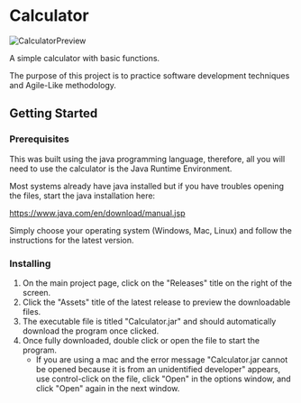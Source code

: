 # Calculator

![CalculatorPreview](https://user-images.githubusercontent.com/61786966/117544310-1b446600-afde-11eb-870b-250950b4e7fd.jpg)

  A simple calculator with basic functions. 

  The purpose of this project is to practice software development techniques and Agile-Like methodology.

## Getting Started
### Prerequisites

  This was built using the java programming language, therefore, all you will need to use the calculator is the Java Runtime  Environment.

  Most systems already have java installed but if you have troubles opening the files, start the java installation here: 

  https://www.java.com/en/download/manual.jsp

  Simply choose your operating system (Windows, Mac, Linux) and follow the instructions for the latest version.

### Installing

  1. On the main project page, click on the "Releases" title on the right of the screen.
  2. Click the "Assets" title of the latest release to preview the downloadable files.
  3. The executable file is titled "Calculator.jar" and should automatically download the program once clicked.
  4. Once fully downloaded, double click or open the file to start the program.
     - If you are using a mac and the error message "Calculator.jar cannot be opened because it is from an unidentified developer" appears, use control-click on the file, click "Open" in the options window, and click "Open" again in the next window.
